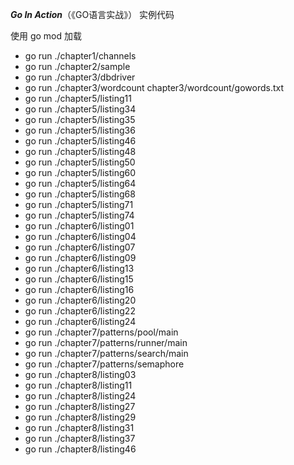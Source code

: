 
***Go In Action***（《GO语言实战》） 实例代码

使用 go mod 加载

- go run ./chapter1/channels
- go run ./chapter2/sample
- go run ./chapter3/dbdriver
- go run ./chapter3/wordcount chapter3/wordcount/gowords.txt
- go run ./chapter5/listing11
- go run ./chapter5/listing34
- go run ./chapter5/listing35
- go run ./chapter5/listing36
- go run ./chapter5/listing46
- go run ./chapter5/listing48
- go run ./chapter5/listing50
- go run ./chapter5/listing60
- go run ./chapter5/listing64
- go run ./chapter5/listing68
- go run ./chapter5/listing71
- go run ./chapter5/listing74
- go run ./chapter6/listing01
- go run ./chapter6/listing04
- go run ./chapter6/listing07
- go run ./chapter6/listing09
- go run ./chapter6/listing13
- go run ./chapter6/listing15
- go run ./chapter6/listing16
- go run ./chapter6/listing20
- go run ./chapter6/listing22
- go run ./chapter6/listing24
- go run ./chapter7/patterns/pool/main
- go run ./chapter7/patterns/runner/main
- go run ./chapter7/patterns/search/main
- go run ./chapter7/patterns/semaphore
- go run ./chapter8/listing03
- go run ./chapter8/listing11
- go run ./chapter8/listing24
- go run ./chapter8/listing27
- go run ./chapter8/listing29
- go run ./chapter8/listing31
- go run ./chapter8/listing37
- go run ./chapter8/listing46
